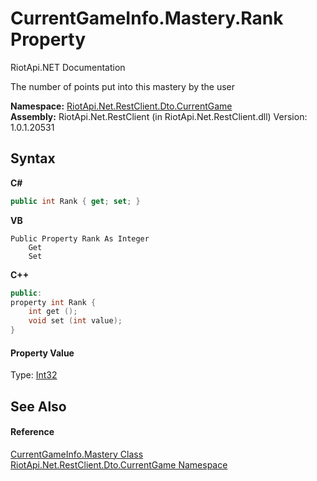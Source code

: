 # CurrentGameInfo.Mastery.Rank Property 
RiotApi.NET Documentation 

The number of points put into this mastery by the user

**Namespace:**&nbsp;<a href="bbea11c0-c392-300f-a301-1bda973e0e85">RiotApi.Net.RestClient.Dto.CurrentGame</a><br />**Assembly:**&nbsp;RiotApi.Net.RestClient (in RiotApi.Net.RestClient.dll) Version: 1.0.1.20531

## Syntax

**C#**<br />
``` C#
public int Rank { get; set; }
```

**VB**<br />
``` VB
Public Property Rank As Integer
	Get
	Set
```

**C++**<br />
``` C++
public:
property int Rank {
	int get ();
	void set (int value);
}
```


#### Property Value
Type: <a href="http://msdn2.microsoft.com/en-us/library/td2s409d" target="_blank">Int32</a>

## See Also


#### Reference
<a href="dc9b1d81-6d89-6ac2-c8af-9e8f39529681">CurrentGameInfo.Mastery Class</a><br /><a href="bbea11c0-c392-300f-a301-1bda973e0e85">RiotApi.Net.RestClient.Dto.CurrentGame Namespace</a><br />